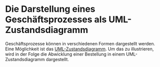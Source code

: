 # Die Darstellung eines Geschäftsprozesses als UML-Zustandsdiagramm

Geschäftsprozesse können in verschiedenen Formen dargestellt werden.
Eine Möglichkeit ist das
[UML-Zustandsdiagramm](https://de.wikipedia.org/wiki/Zustandsdiagramm_(UML)).
Um das zu illustrieren, wird in der Folge die Abwicklung einer
Bestellung in einem UML-Zustandsdiagramm dargestellt.